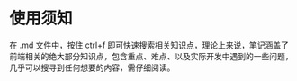 # 使用须知
在 .md 文件中，按住 ctrl+f 即可快速搜索相关知识点，理论上来说，笔记涵盖了前端相关的绝大部分知识点，包含重点、难点、以及实际开发中遇到的一些问题，几乎可以搜寻到任何想要的内容，需仔细阅读。
